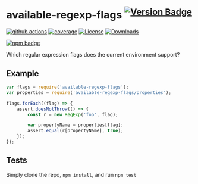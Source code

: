 # available-regexp-flags <sup>[![Version Badge][npm-version-svg]][package-url]</sup>

[![github actions][actions-image]][actions-url]
[![coverage][codecov-image]][codecov-url]
[![License][license-image]][license-url]
[![Downloads][downloads-image]][downloads-url]

[![npm badge][npm-badge-png]][package-url]

Which regular expression flags does the current environment support?

## Example

```js
var flags = require('available-regexp-flags');
var properties = require('available-regexp-flags/properties');

flags.forEach((flag) => {
	assert.doesNotThrow(() => {
		const r = new RegExp('foo', flag);

		var propertyName = properties[flag];
		assert.equal(r[propertyName], true);
	});
});
```

## Tests
Simply clone the repo, `npm install`, and run `npm test`

[package-url]: https://npmjs.org/package/available-regexp-flags
[npm-version-svg]: https://versionbadg.es/inspect-js/available-regexp-flags.svg
[deps-svg]: https://david-dm.org/inspect-js/available-regexp-flags.svg
[deps-url]: https://david-dm.org/inspect-js/available-regexp-flags
[dev-deps-svg]: https://david-dm.org/inspect-js/available-regexp-flags/dev-status.svg
[dev-deps-url]: https://david-dm.org/inspect-js/available-regexp-flags#info=devDependencies
[npm-badge-png]: https://nodei.co/npm/available-regexp-flags.png?downloads=true&stars=true
[license-image]: https://img.shields.io/npm/l/available-regexp-flags.svg
[license-url]: LICENSE
[downloads-image]: https://img.shields.io/npm/dm/available-regexp-flags.svg
[downloads-url]: https://npm-stat.com/charts.html?package=available-regexp-flags
[codecov-image]: https://codecov.io/gh/inspect-js/available-regexp-flags/branch/main/graphs/badge.svg
[codecov-url]: https://app.codecov.io/gh/inspect-js/available-regexp-flags/
[actions-image]: https://img.shields.io/endpoint?url=https://github-actions-badge-u3jn4tfpocch.runkit.sh/inspect-js/available-regexp-flags
[actions-url]: https://github.com/inspect-js/available-regexp-flags/actions
